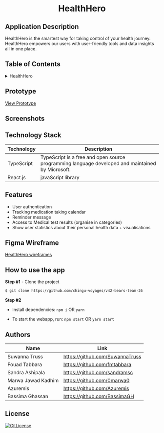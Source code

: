 <!-- Designed for Chinghu Voyage 42 02.2023 -->
  <h1 align="center">HealthHero</h1>

## Application Description

HealthHero is the smartest way for taking control of your health journey. HealthHero empowers our users with user-friendly tools and data insights all in one place.

## Table of Contents

<details>
<summary>HealthHero</summary>

- [Application Description](#application-description)
- [Table of Contents](#table-of-contents)
- [Prototype](#prototype)
- [Screenshots](#screenshots)
- [Figma Wireframe](#figma-wireframe)
- [Technology Stack](#technology-stack)
- [Authors](#authors)
- [License](#license)

</details>

## Prototype

[View Prototype](https://exampleurl.netlify.app/)

## Screenshots


## Technology Stack

| Technology                                                    | Description                                                          |
| ------------------------------------------------------------- | -------------------------------------------------------------------- |
| TypeScript                                                      | TypeScript is a free and open source programming language developed and maintained by Microsoft. |
| React.js                                                      | javaScript library                                                   |

## Features

- User authentication
- Tracking medication taking calendar
- Reminder message
- Access to Medical test results (organise in categories)
- Show user statistics about their personal health data + visualisations


## Figma Wireframe

[HealthHero wireframes](https://www.figma.com/file/)

## How to use the app

**Step #1** - Clone the project

```bash
$ git clone https://github.com/chingu-voyages/v42-bears-team-26
```

**Step #2**

- Install dependencies: `npm i` OR `yarn`

- To start the webapp, run: `npm start` OR `yarn start`


## Authors

| Name            | Link                                   |
| --------------- | -------------------------------------- |
| Suwanna Truss | https://github.com/SuwannaTruss |
| Fouad Tabbara | https://github.com/fmtabbara |
| Sandra Ashipala | https://github.com/sandramsc |
| Marwa Jawad Kadhim | https://github.com/0marwa0 |
| Azuremis | https://github.com/Azuremis |
| Bassima Ghassan |  https://github.com/BassimaGH |

## License

[![GitLicense](https://img.shields.io/badge/License-MIT-lime.svg)](https://github.com/chingu-voyages/v42-bears-team-26/blob/develop/LICENCE)
